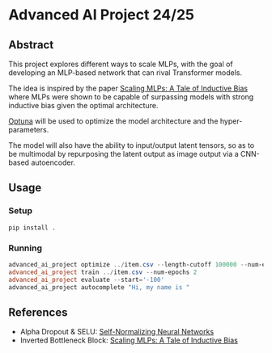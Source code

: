# Advanced AI Project 24/25

## Abstract
This project explores different ways to scale MLPs, with the goal of developing an MLP-based network that can rival Transformer models.

The idea is inspired by the paper [Scaling MLPs: A Tale of Inductive Bias](https://arxiv.org/abs/2306.13575) where MLPs were shown to be capable of surpassing models with strong inductive bias given the optimal architecture.

[Optuna](https://optuna.org/) will be used to optimize the model architecture and the hyper-parameters.

The model will also have the ability to input/output latent tensors, so as to be multimodal by repurposing the latent output as image output via a CNN-based autoencoder.

## Usage

### Setup

```
pip install .
```

### Running

```powershell
advanced_ai_project optimize ../item.csv --length-cutoff 100000 --num-epochs 2
advanced_ai_project train ../item.csv --num-epochs 2
advanced_ai_project evaluate --start='-100'
advanced_ai_project autocomplete "Hi, my name is "
```

## References
- Alpha Dropout & SELU: [Self-Normalizing Neural Networks](https://arxiv.org/abs/1706.02515)
- Inverted Bottleneck Block: [Scaling MLPs: A Tale of Inductive Bias](https://arxiv.org/abs/2306.13575)
